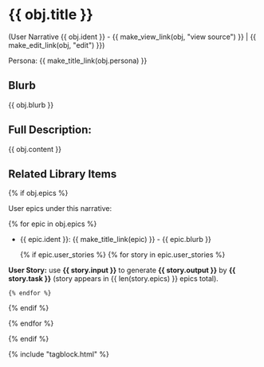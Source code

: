 # {{ obj.title }}
(User Narrative {{ obj.ident }} - {{ make_view_link(obj, "view source") }} | {{ make_edit_link(obj, "edit") }})

Persona: {{ make_title_link(obj.persona) }}

## Blurb

{{ obj.blurb }}

## Full Description:

{{ obj.content }}

## Related Library Items

{% if obj.epics %}

User epics under this narrative:

{% for epic in obj.epics %}
* {{ epic.ident }}: {{ make_title_link(epic) }} - {{ epic.blurb }}

  {% if epic.user_stories %}
    {% for story in epic.user_stories %}

**User Story:** use **{{ story.input }}** to generate **{{ story.output }}**
by **{{ story.task }}** (story appears in {{ len(story.epics) }} epics total).

    {% endfor %}
  {% endif %}

{% endfor %}

{% endif %}

{% include "tagblock.html" %}
